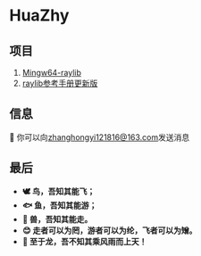 # HuaZhy

## 项目
1. [Mingw64-raylib](https://github.com/zhanghongyi16/mingw-raylib)
2. [raylib参考手册更新版](https://github.com/zhanghongyi16/raylib_cheatsheet_chinese_plus)


## 信息
📮 你可以向[zhanghongyi121816@163.com](mailto:zhanghongyi121816@163.com])发送消息  

## 最后

- **🕊️ 鸟，吾知其能飞；**  
- **🐟 鱼，吾知其能游；**  
- **🐶 兽，吾知其能走。**  
- **😊 走者可以为罔，游者可以为纶，飞者可以为矰。**  
- **🐉 至于龙，吾不知其乘风雨而上天！**
